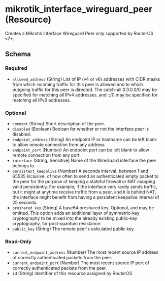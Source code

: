 # mikrotik_interface_wireguard_peer (Resource)
Creates a Mikrotik Interface Wireguard Peer only supported by RouterOS v7+.



<!-- schema generated by tfplugindocs -->
## Schema

### Required

- `allowed_address` (String) List of IP (v4 or v6) addresses with CIDR masks from which incoming traffic for this peer is allowed and to which outgoing traffic for this peer is directed. The catch-all 0.0.0.0/0 may be specified for matching all IPv4 addresses, and ::/0 may be specified for matching all IPv6 addresses.

### Optional

- `comment` (String) Short description of the peer.
- `disabled` (Boolean) Boolean for whether or not the interface peer is disabled.
- `endpoint_address` (String) An endpoint IP or hostname can be left blank to allow remote connection from any address.
- `endpoint_port` (Number) An endpoint port can be left blank to allow remote connection from any port.
- `interface` (String, Sensitive) Name of the WireGuard interface the peer belongs to.
- `persistent_keepalive` (Number) A seconds interval, between 1 and 65535 inclusive, of how often to send an authenticated empty packet to the peer for the purpose of keeping a stateful firewall or NAT mapping valid persistently. For example, if the interface very rarely sends traffic, but it might at anytime receive traffic from a peer, and it is behind NAT, the interface might benefit from having a persistent keepalive interval of 25 seconds.
- `preshared_key` (String) A base64 preshared key. Optional, and may be omitted. This option adds an additional layer of symmetric-key cryptography to be mixed into the already existing public-key cryptography, for post-quantum resistance.
- `public_key` (String) The remote peer's calculated public key.

### Read-Only

- `current_endpoint_address` (Number) The most recent source IP address of correctly authenticated packets from the peer.
- `current_endpoint_port` (Number) The most recent source IP port of correctly authenticated packets from the peer.
- `id` (String) Identifier of this resource assigned by RouterOS


